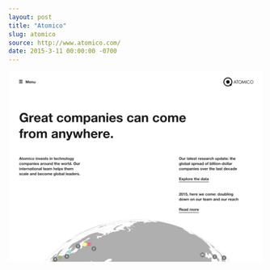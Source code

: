 ```yaml
---
layout: post
title: "Atomico"
slug: atomico
source: http://www.atomico.com/
date: 2015-3-11 00:00:00 -0700
---
```


<img src="/screenshots/atomico.jpg">
